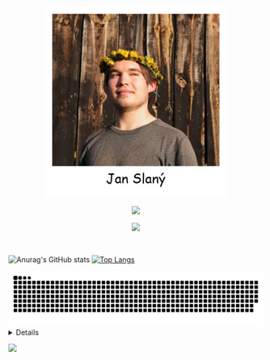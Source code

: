 [//]: <> (Polaroid image with my name)
<p align="center">
  <img width="360" src="polaroid.jpg">
</p>

[//]: <> (My social media)
<p align="center"><a href="https://www.instagram.com/slany3.jan/" target="_blank"><img src="https://img.shields.io/badge/Instagram-E4405F?style=for-the-badge&logo=instagram&logoColor=white"></a></p> <p align="center"><a href="https://twitter.com/slany3jan" target="_blank"><img src="https://img.shields.io/badge/Twitter-1DA1F2?style=for-the-badge&logo=twitter&logoColor=white"></a></p>

<br>

[//]: <> (GitHub stats and most used languages)
![Anurag's GitHub stats](https://github-readme-stats.vercel.app/api?username=slanja&show_icons=true&theme=dark) [![Top Langs](https://github-readme-stats.vercel.app/api/top-langs/?username=slanja&layout=donut&theme=dark)](https://github.com/slanja?tab=repositories)

<picture>
  <source media="(prefers-color-scheme: dark)" srcset="snake-dark.svg" />
  <source media="(prefers-color-scheme: light)" srcset="snake-light.svg" />
  <img alt="github-snake" src="snake-light.svg" />
</picture>

<details>
<summar>---</summary>

</details>

[//]: <> (Listening now on spotify)
![](https://readme-now-playing.vercel.app/now-playing/q?uid=v75teyo2nhaf35dlgbdlvs8a0)
